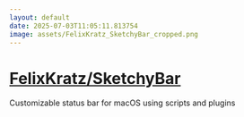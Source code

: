 ```yaml
---
layout: default
date: 2025-07-03T11:05:11.813754
image: assets/FelixKratz_SketchyBar_cropped.png
---
```


# [FelixKratz/SketchyBar](https://github.com/FelixKratz/SketchyBar)

Customizable status bar for macOS using scripts and plugins
